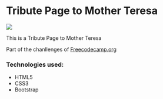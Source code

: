 <h1><strong>Tribute Page to Mother Teresa</strong></h1>
<img src="https://iamfearlesssoul.com/wp-content/uploads/2017/11/MOTHRTERESA.jpg">
<p>This is a Tribute Page to Mother Teresa</p>
<p>Part of the chanllenges of <a href="https://www.freecodecamp.org" target="_blank">Freecodecamp.org </a></p>
<h3>Technologies used: </h3>
<ul>
	<li>HTML5</li>
	<li>CSS3</li>
	<li>Bootstrap</li>
</ul>



